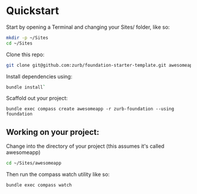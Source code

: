 # Quickstart

Start by opening a Terminal and changing your Sites/ folder, like so:

```bash
mkdir -p ~/Sites
cd ~/Sites
```

Clone this repo:

```bash
git clone git@github.com:zurb/foundation-starter-template.git awesomeapp
```

Install dependencies using:

```bash
bundle install`
```

Scaffold out your project:

```
bundle exec compass create awesomeapp -r zurb-foundation --using foundation
```

## Working on your project:

Change into the directory of your project (this assumes it's called awesomeapp)

```bash
cd ~/Sites/awesomeapp
```

Then run the compass watch utility like so:

```bash
bundle exec compass watch
```
